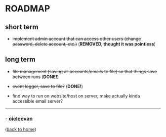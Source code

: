 # ROADMAP

## short term

- ~~implement admin account that can access other users (change password, delete account, etc.)~~ (**REMOVED, thought it was pointless**)

## long term

- ~~file management (saving all accounts/emails to file) so that things save between runs~~ (**DONE!**)

- ~~event logger, save to file?~~ (**DONE!**)

- find way to run on website/host on server, make actually kinda accessible email server?

---

### - [oicleevan](https://github.com/oicleevan)
([back to home](/))
